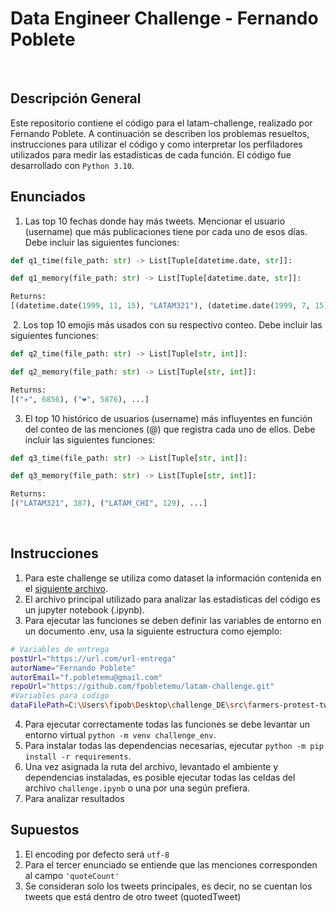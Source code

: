 # Data Engineer Challenge - Fernando Poblete
​
## Descripción General
Este repositorio contiene el código para el latam-challenge, realizado por Fernando Poblete. A continuación se describen los problemas resueltos, instrucciones para utilizar el código y como interpretar los perfiladores utilizados para medir las estadísticas de cada función. El código fue desarrollado con `Python 3.10`.

## Enunciados

1. Las top 10 fechas donde hay más tweets. Mencionar el usuario (username) que más publicaciones tiene por cada uno de esos días. Debe incluir las siguientes funciones:
```python
def q1_time(file_path: str) -> List[Tuple[datetime.date, str]]:
```
```python
def q1_memory(file_path: str) -> List[Tuple[datetime.date, str]]:
```
```python
Returns: 
[(datetime.date(1999, 11, 15), "LATAM321"), (datetime.date(1999, 7, 15), "LATAM_CHI"), ...]
```
​
2. Los top 10 emojis más usados con su respectivo conteo. Debe incluir las siguientes funciones:
```python
def q2_time(file_path: str) -> List[Tuple[str, int]]:
```
```python
def q2_memory(file_path: str) -> List[Tuple[str, int]]:
```
```python
Returns: 
[("✈️", 6856), ("❤️", 5876), ...]
```
3. El top 10 histórico de usuarios (username) más influyentes en función del conteo de las menciones (@) que registra cada uno de ellos. Debe incluir las siguientes funciones:
```python
def q3_time(file_path: str) -> List[Tuple[str, int]]:
```
```python
def q3_memory(file_path: str) -> List[Tuple[str, int]]:
```
```python
Returns: 
[("LATAM321", 387), ("LATAM_CHI", 129), ...]
```
​
## Instrucciones
1. Para este challenge se utiliza como dataset la información contenida en el [siguiente archivo](https://drive.google.com/file/d/1ig2ngoXFTxP5Pa8muXo02mDTFexZzsis/view?usp=sharing).
2. El archivo principal utilizado para analizar las estadísticas del código es un jupyter notebook (.ipynb).
3. Para ejecutar las funciones se deben definir las variables de entorno en un documento .env, usa la siguiente estructura como ejemplo:
```bash
# Variables de entrega
postUrl="https://url.com/url-entrega"
autorName="Fernando Poblete"
autorEmail="f.pobletemu@gmail.com"
repoUrl="https://github.com/fpobletemu/latam-challenge.git"
#Variables para codigo
dataFilePath=C:\Users\fipob\Desktop\challenge_DE\src\farmers-protest-tweets-2021-2-4.json
```

4. Para ejecutar correctamente todas las funciones se debe levantar un entorno virtual `python -m venv challenge_env`.
5. Para instalar todas las dependencias necesarias, ejecutar `python -m pip install -r requirements`.
6. Una vez asignada la ruta del archivo, levantado el ambiente y dependencias instaladas, es posible ejecutar todas las celdas del archivo `challenge.ipynb` o una por una según prefiera.
7. Para analizar resultados 


## Supuestos
1. El encoding por defecto será `utf-8`
2. Para el tercer enunciado se entiende que las menciones corresponden al campo `'quoteCount'`
3. Se consideran solo los tweets principales, es decir, no se cuentan los tweets que está dentro de otro tweet (quotedTweet)

​
